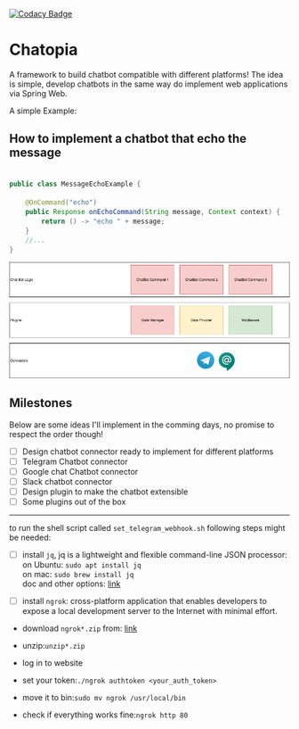 [![Codacy Badge](https://api.codacy.com/project/badge/Grade/44887b8a94d344b19f2f24f85228496d)](https://www.codacy.com/manual/soroosh.sarabadani/chatbot-core?utm_source=github.com&amp;utm_medium=referral&amp;utm_content=psycho-ir/chatbot-core&amp;utm_campaign=Badge_Grade)

Chatopia
=======

A framework to build chatbot compatible with different platforms!
The idea is simple, develop chatbots in the same way do implement web applications via Spring Web.

A simple Example:

How to implement a chatbot that echo the message
------------------------------------------------
```java

public class MessageEchoExample {

    @OnCommand("echo")
    public Response onEchoCommand(String message, Context context) {
        return () -> "echo " + message;
    }
    //...
}
```
![alt text](Chatopia.png "Logo Title Text 1")

Milestones
----------
Below are some ideas I'll implement in the comming days, no promise to respect the order though!

-   [ ]  Design chatbot connector ready to implement for different platforms
-   [ ]  Telegram Chatbot connector 
-   [ ]  Google chat Chatbot connector 
-   [ ]  Slack chatbot connector
-   [ ]  Design plugin to make the chatbot extensible
-   [ ]  Some plugins out of the box

------  
to run the shell script called `set_telegram_webhook.sh` following steps might be needed:  
 - [ ]   install `jq`, jq is a lightweight and flexible command-line JSON processor:   
        on Ubuntu: `sudo apt install jq`  
        on mac: `sudo brew install jq`  
        doc and other options: [link](https://stedolan.github.io/jq/) 
       
 - [ ]   install `ngrok`: cross-platform application that enables developers to expose a local development server to the Internet with minimal effort. 
- download `ngrok*.zip` from: [link](https://ngrok.com/download)

- unzip:`unzip*.zip`

- log in to website

- set your token:`./ngrok authtoken <your_auth_token>`

- move it to bin:`sudo mv ngrok /usr/local/bin`

- check if everything works fine:`ngrok http 80`